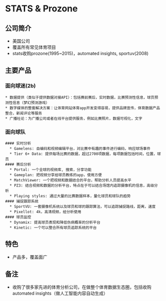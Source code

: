 # STATS & Prozone

## 公司简介
  * 美国公司
  * 覆盖所有常见体育项目
  * stats收购prozone(1995~2015)，automated insights, sportuv(2008)

## 主要产品
  ### 面向球迷(2b)
    * 数据提供（类似于提供数据对接API）：包括赛前赛后，实时数据，比赛预测性信息，球员预测性信息（梦幻预测游戏）
    * 数字媒体的整套解决方案：让体育网站体育app开发变得容易，提供品牌宣传，体育数据产品整合，新闻评论等服务
    * 广播社论：为广播公司或者在线平台提供服务，例如比赛照片，数据可视化，文字
  ### 面向球队
    #### 实时分析
      * Gamelens: 自编码和视频编辑平台，对比赛中有趣的事件进行编码，响应球场事件
      * Tier 6+ Data: 提供每场比赛的数据，超过2700项数据，每项数据包括时间，位置，球员
    #### 赛后分析
      * Portal: 一个全球的视频库, 搜索，分享功能
      * Gameplan: 把视频分享给球员教练的app，使用方便
      * MatchViewer: 一个把视频和数据结合的平台，帮助分析人员提高水平
      * PZ3: 结合视频和数据的分析平台，特点在于可以结合场馆内追踪摄像机的信息，高级分析
      * Playing styles: 通过大量的比赛数据样本，量化球员和球队的趋势
    #### 捕捉跟踪系统
      * SportVU: 一套摄像机系统以及球员和球的跟踪算法，可以追踪捕捉路线，距离，速度
      * Pixellot: 4k，高清视频，给分析使用
    #### 球员监控
      * Dynamix: 提高球员表现和降低伤病概率的分析平台
      * Kinetic: 一个可以整合所有球员追踪系统的平台

## 特色
  * 产品多，覆盖面广

## 备注
  * 收购了很多家先进的体育分析公司，在做整个体育数据生态圈，包括收购automated insights（做人工智能内容自动生成）
